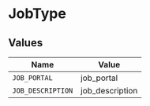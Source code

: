 # JobType


## Values

| Name              | Value             |
| ----------------- | ----------------- |
| `JOB_PORTAL`      | job_portal        |
| `JOB_DESCRIPTION` | job_description   |